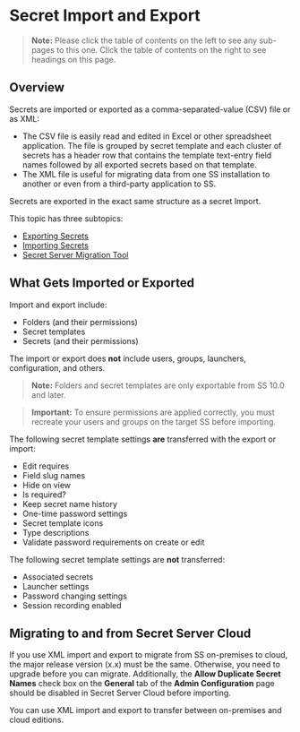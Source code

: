 [title]: # (Secret Import and Export)
[tags]: # (Import,Export)
[priority]: # (1000)

# Secret Import and Export

> **Note:** Please click the table of contents on the left to see any sub-pages to this one. Click the table of contents on the right to see headings on this page.

## Overview

Secrets are imported or exported as a comma-separated-value (CSV) file or as XML:

- The CSV file is easily read and edited in Excel or other spreadsheet application. The file is grouped by secret template and each cluster of secrets has a header row that contains the template text-entry field names followed by all exported secrets based on that template.
- The XML file is useful for migrating data from one SS installation to another or even from a third-party application to SS.

Secrets are exported in the exact same structure as a secret Import.

This topic has three subtopics:

- [Exporting Secrets](./exporting-secrets/index.md)
- [Importing Secrets](./importing-secrets/index.md)
- [Secret Server Migration Tool](./secret-server-migration-tool/index.md)

## What Gets Imported or Exported

Import and export include:

- Folders (and their permissions)
- Secret templates
- Secrets (and their permissions)

The import or export does **not** include users, groups, launchers, configuration, and others.

> **Note:** Folders and secret templates are only exportable from SS 10.0 and later.

> **Important:** To ensure permissions are applied correctly, you must recreate your users and groups on the target SS before importing.

The following secret template settings **are** transferred with the export or import:

- Edit requires
- Field slug names
- Hide on view
- Is required?
- Keep secret name history
- One-time password settings
- Secret template icons
- Type descriptions
- Validate password requirements on create or edit

The following secret template settings are **not** transferred:

- Associated secrets
- Launcher settings
- Password changing settings
- Session recording enabled

## Migrating to and from Secret Server Cloud

If you use XML import and export to migrate from SS on-premises to cloud, the major release version (x.x) must be the same. Otherwise, you need to upgrade before you can migrate. Additionally, the **Allow Duplicate Secret Names** check box on the **General** tab of the **Admin Configuration** page should be disabled in Secret Server Cloud before importing.

You can use XML import and export to transfer between on-premises and cloud editions.
